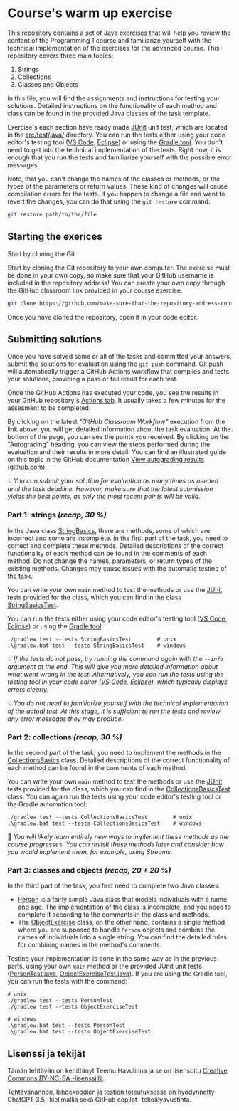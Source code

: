 # Course's warm up exercise

This repository contains a set of Java exercises that will help you review the content of the Programming 1 course and familiarize yourself with the technical implementation of the exercises for the advanced course. This repository covers three main topics:

1. Strings
2. Collections
3. Classes and Objects

In this file, you will find the assignments and instructions for testing your solutions. Detailed instructions on the functionality of each method and class can be found in the provided Java classes of the task template.

Exercise's each section have ready made [JUnit](https://junit.org/) unit test, which are located in the [src/test/java/](./src/test/java/) directory. You can run the tests either using your code editor's testing tool ([VS Code](https://code.visualstudio.com/docs/java/java-testing), [Eclipse](https://www.vogella.com/tutorials/JUnitEclipse/article.html)) or using the [Gradle tool](https://docs.gradle.org/current/userguide/java_testing.html). You don't need to get into the technical implementation of the tests. Right now, it is enough that you run the tests and familiarize yourself with the possible error messages.

Note, that you can't change the names of the classes or methods, or the types of the parameters or return values. These kind of changes will cause compilation errors for the tests. If you happen to change a file and want to revert the changes, you can do that using the `git restore` command:

```sh
git restore path/to/the/file
```

## Starting the exerices

Start by cloning the Git

Start by cloning the Git repository to your own computer. The exercise must be done in your own copy, so make sure that your GitHub username is included in the repository address! You can create your own copy through the GitHub classroom link provided in your course exercise.

```sh
git clone https://github.com/make-sure-that-the-repository-address-contains-your-account.git
```

Once you have cloned the repository, open it in your code editor.

## Submitting solutions

Once you have solved some or all of the tasks and committed your answers, submit the solutions for evaluation using the `git push` command. Git push will automatically trigger a GitHub Actions workflow that compiles and tests your solutions, providing a pass or fail result for each test.

Once the GitHub Actions has executed your code, you see the results in your GitHub repository's [Actions tab](../../actions/workflows/classroom.yml). It usually takes a few minutes for the assesment to be completed. 

By clicking on the latest *"GitHub Classroom Workflow"* execution from the link above, you will get detailed information about the task evaluation. At the bottom of the page, you can see the points you received. By clicking on the "Autograding" heading, you can view the steps performed during the evaluation and their results in more detail. You can find an illustrated guide on this topic in the GitHub documentation [View autograding results (github.com)](https://docs.github.com/en/education/manage-coursework-with-github-classroom/learn-with-github-classroom/view-autograding-results).

💡 *You can submit your solution for evaluation as many times as needed until the task deadline. However, make sure that the latest submission yields the best points, as only the most recent points will be valid.*

### Part 1: strings *(recap, 30 %)*

In the Java class [StringBasics](./src/main/java/part01/StringBasics.java), there are methods, some of which are incorrect and some are incomplete. In the first part of the task, you need to correct and complete these methods. Detailed descriptions of the correct functionality of each method can be found in the comments of each method. Do not change the names, parameters, or return types of the existing methods. Changes may cause issues with the automatic testing of the task.

You can write your own `main` method to test the methods or use the [JUnit](https://junit.org/) tests provided for the class, which you can find in the class [StringBasicsTest](./src/test/java/part01/StringBasicsTest.java).

You can run the tests either using your code editor's testing tool ([VS Code](https://code.visualstudio.com/docs/java/java-testing), [Eclipse](https://www.vogella.com/tutorials/JUnitEclipse/article.html)) or using the [Gradle tool](https://docs.gradle.org/current/userguide/java_testing.html):

```
./gradlew test --tests StringBasicsTest        # unix
.\gradlew.bat test --tests StringBasicsTest    # windows
```

💡 *If the tests do not pass, try running the command again with the `--info` argument at the end. This will give you more detailed information about what went wrong in the test. Alternatively, you can run the tests using the testing tool in your code editor ([VS Code](https://code.visualstudio.com/docs/java/java-testing), [Eclipse](https://www.vogella.com/tutorials/JUnitEclipse/article.html)), which typically displays errors clearly.*

💡 *You do not need to familiarize yourself with the technical implementation of the actual test. At this stage, it is sufficient to run the tests and review any error messages they may produce.*

### Part 2: collections *(recap, 30 %)*

In the second part of the task, you need to implement the methods in the [CollectionsBasics](./src/main/java/part02/CollectionsBasics.java) class. Detailed descriptions of the correct functionality of each method can be found in the comments of each method.

You can write your own `main` method to test the methods or use the [JUnit](https://junit.org/) tests provided for the class, which you can find in the [CollectionsBasicsTest](./src/test/java/part02/CollectionsBasicsTest.java) class. You can again run the tests using your code editor's testing tool or the Gradle automation tool:

```
./gradlew test --tests CollectionsBasicsTest        # unix
.\gradlew.bat test --tests CollectionsBasicsTest    # windows
```

🚀 *You will likely learn entirely new ways to implement these methods as the course progresses. You can revisit these methods later and consider how you would implement them, for example, using Streams.*

### Part 3: classes and objects *(recap, 20 + 20 %)*

In the third part of the task, you first need to complete two Java classes:

- [Person](./src/main/java/part03/Person.java) is a fairly simple Java class that models individuals with a name and age. The implementation of the class is incomplete, and you need to complete it according to the comments in the class and methods.
- The [ObjectExercise](./src/main/java/part03/ObjectExercise.java) class, on the other hand, contains a single method where you are supposed to handle `Person` objects and combine the names of individuals into a single string. You can find the detailed rules for combining names in the method's comments.

Testing your implementation is done in the same way as in the previous parts, using your own `main` method or the provided JUnit unit tests ([PersonTest.java](./src/test/java/part03/PersonTest.java), [ObjectExerciseTest.java](./src/test/java/part03/ObjectExerciseTest.java)). If you are using the Gradle tool, you can run the tests with the command:

```
# unix
./gradlew test --tests PersonTest
./gradlew test --tests ObjectExerciseTest

# windows
.\gradlew.bat test --tests PersonTest
.\gradlew.bat test --tests ObjectExerciseTest
```


## Lisenssi ja tekijät

Tämän tehtävän on kehittänyt Teemu Havulinna ja se on lisensoitu [Creative Commons BY-NC-SA -lisenssillä](https://creativecommons.org/licenses/by-nc-sa/4.0/).

Tehtävänannon, lähdekoodien ja testien toteutuksessa on hyödynnetty ChatGPT 3.5 -kielimallia sekä GitHub copilot -tekoälyavustinta.
